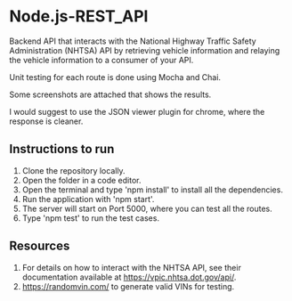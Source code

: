# Node.js-REST_API
Backend API that interacts with the National Highway Traffic Safety Administration (NHTSA) API by retrieving vehicle information and relaying the vehicle information to a consumer of your API.

Unit testing for each route is done using Mocha and Chai.

Some screenshots are attached that shows the results.

I would suggest to use the JSON viewer plugin for chrome, where the response is cleaner.

## Instructions to run
1) Clone the repository locally.
2) Open the folder in a code editor.
3) Open the terminal and type 'npm install' to install all the dependencies.
4) Run the application with 'npm start'.
5) The server will start on Port 5000, where you can test all the routes.
6) Type 'npm test' to run the test cases.

## Resources
1) For details on how to interact with the NHTSA API, see their documentation available at https://vpic.nhtsa.dot.gov/api/.
2) https://randomvin.com/ to generate valid VINs for testing.
